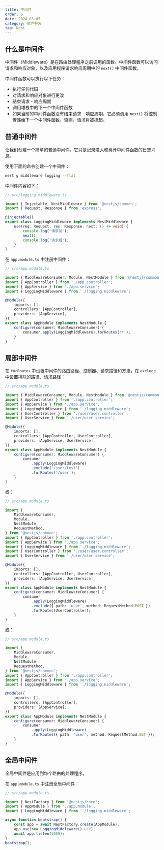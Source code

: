```yaml
---
title: 中间件
order: 6
date: 2024-03-05
category: 软件开发
tag: Nest
---
```


## 什么是中间件

中间件（Middleware）是在路由处理程序之前调用的函数。中间件函数可以访问请求和响应对象，以及应用程序请求响应周期中的 `next()` 中间件函数。

中间件函数可以执行以下任务：

- 执行任何代码
- 对请求和响应对象进行更改
- 结束请求 - 响应周期
- 调用堆栈中的下一个中间件函数
- 如果当前的中间件函数没有结束请求 - 响应周期，它必须调用 `next()` 将控制传递给下一个中间件函数。否则，请求将被挂起。

## 普通中间件

让我们创建一个简单的普通中间件，它只是记录进入和离开中间件函数的日志消息。

使用下面的命令创建一个中间件：

```bash
nest g middleware logging --flat
```

中间件内容如下：

```typescript
// src/logging.middleware.ts

import { Injectable, NestMiddleware } from '@nestjs/common';
import { Request, Response } from 'express';

@Injectable()
export class LoggingMiddleware implements NestMiddleware {
    use(req: Request, res: Response, next: () => void) {
        console.log('请求前');
        next();
        console.log('请求后');
    }
}
```

在 `app.module.ts` 中注册中间件：

```typescript
// src/app.module.ts

import { MiddlewareConsumer, Module, NestModule } from '@nestjs/common';
import { AppController } from './app.controller';
import { AppService } from './app.service';
import { LoggingMiddleware } from './logging.middleware';

@Module({
    imports: [],
    controllers: [AppController],
    providers: [AppService],
})
export class AppModule implements NestModule {
    configure(consumer: MiddlewareConsumer) {
        consumer.apply(LoggingMiddleware).forRoutes('*');
    }
}
```

## 局部中间件

在 `forRoutes` 中设置中间件的路由路径、控制器、请求路径和方法，在 `exclude` 中设置排除的路径、请求路径：

```typescript
// src/app.module.ts

import { MiddlewareConsumer, Module, NestModule } from '@nestjs/common';
import { AppController } from './app.controller';
import { AppService } from './app.service';
import { LoggingMiddleware } from './logging.middleware';
import { UserController } from './user/user.controller';
import { UserService } from './user/user.service';

@Module({
    imports: [],
    controllers: [AppController, UserController],
    providers: [AppService, UserService],
})
export class AppModule implements NestModule {
    configure(consumer: MiddlewareConsumer) {
        consumer
            .apply(LoggingMiddleware)
            .exclude('/user/test')
            .forRoutes('/user');
    }
}
```

或：

```typescript
// src/app.module.ts

import {
    MiddlewareConsumer,
    Module,
    NestModule,
    RequestMethod,
} from '@nestjs/common';
import { AppController } from './app.controller';
import { AppService } from './app.service';
import { LoggingMiddleware } from './logging.middleware';
import { UserController } from './user/user.controller';
import { UserService } from './user/user.service';

@Module({
    imports: [],
    controllers: [AppController, UserController],
    providers: [AppService, UserService],
})
export class AppModule implements NestModule {
    configure(consumer: MiddlewareConsumer) {
        consumer
            .apply(LoggingMiddleware)
            .exclude({ path: 'user', method: RequestMethod.POST })
            .forRoutes(UserController);
    }
}
```

或：

```typescript
// src/app.module.ts

import {
    MiddlewareConsumer,
    Module,
    NestModule,
    RequestMethod,
} from '@nestjs/common';
import { AppController } from './app.controller';
import { AppService } from './app.service';
import { LoggingMiddleware } from './logging.middleware';

@Module({
    imports: [],
    controllers: [AppController],
    providers: [AppService],
})
export class AppModule implements NestModule {
    configure(consumer: MiddlewareConsumer) {
        consumer
            .apply(LoggingMiddleware)
            .forRoutes({ path: 'user', method: RequestMethod.GET });
    }
}
```

## 全局中间件

全局中间件是应用到每个路由的处理程序。

在 `app.module.ts` 中注册全局中间件：

```typescript
// src/app.module.ts

import { NestFactory } from '@nestjs/core';
import { AppModule } from './app.module';
import { LoggingMiddleware } from './logging.middleware';

async function bootstrap() {
    const app = await NestFactory.create(AppModule);
    app.use(new LoggingMiddleware().use);
    await app.listen(3000);
}
bootstrap();
```
